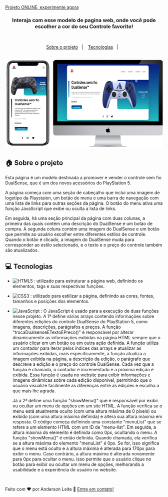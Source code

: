 [Projeto ONLINE, experimente agora](https://anderdev-github.github.io/Pagina-Venda-DualSense-Playstation-Store/) <br>


<h3 align="center">
  Interaja com esse modelo de pagina web, onde você pode escolher a cor do seu Controle favorito!
</h3>

<br>

<p align="center">
  <a href="#house-Sobre-o-projeto">Sobre o projeto</a>&nbsp;&nbsp;&nbsp;|&nbsp;&nbsp;&nbsp;
  <a href="#computer-Tecnologias">Tecnologias</a>&nbsp;&nbsp;&nbsp;|&nbsp;&nbsp;&nbsp;
</p>

<br>

<img alt="Layout" src="assets/Pagina-Venda-DualSense-Playstation-Store.png">
<br>


## :house: Sobre o projeto

Esta página é um modelo destinada a promover e vender o controle sem fio DualSense, que é um dos novos acessórios do PlayStation 5.

A página começa com uma seção de cabeçalho que inclui uma imagem de logotipo da Playstaion, um botão de menu e uma barra de navegação com uma lista de links para outras seções da página. O botão do menu ativa uma função JavaScript que exibe ou oculta a lista de links.

Em seguida, há uma seção principal da página com duas colunas, a primeira das quais contém uma descrição do DualSense e um botão de compra. A segunda coluna contém uma imagem do DualSense e um botão que permite ao usuário escolher entre diferentes estilos de controle. Quando o botão é clicado, a imagem do DualSense muda para corresponder ao estilo selecionado, e o texto e o preço do controle também são atualizados.

## :computer: Tecnologias

- ![HTML5](https://img.shields.io/badge/-HTML5-E34F26?style=flat-square&logo=html5&logoColor=white) : utilizado para estruturar a página web, definindo os elementos, tags e suas respectivas funções.
- ![CSS3](https://img.shields.io/badge/-CSS3-1572B6?style=flat-square&logo=css3) : utilizado para estilizar a página, definindo as cores, fontes, tamanhos e posições dos elementos.
- ![JavaScript](https://img.shields.io/badge/-JavaScript-black?style=flat-square&logo=javascript) : O JavaScript é usado para a execução de duas funções nesse projeto. A 1ª define várias arrays contendo informações sobre diferentes edições do controle DualSense do PlayStation 5, como imagens, descrições, parágrafos e preços. A função "trocaDualsenseETextoEPreco()" é responsável por alterar dinamicamente as informações exibidas na página HTML sempre que o usuário clicar em um botão ou em outra ação definida. A função utiliza um contador para iterar pelos índices das arrays e atualizar as informações exibidas, mais especificamente, a função atualiza a imagem exibida na página, a descrição da edição, o parágrafo que descreve a edição e o preço do controle DualSense. Cada vez que a função é chamada, o contador é incrementado e a próxima edição é exibida. Essa função é usada no website para exibir informações e imagens dinâmicas sobre cada edição disponível, permitindo que o usuário visualize facilmente as diferenças entre as edições e escolha a que mais lhe agrada.

  Já a 2ª define uma função "showMenu()" que é responsável por exibir ou ocultar um menu de opções em um site HTML. A função verifica se o menu está atualmente oculto (com uma altura máxima de 0 pixels) ou exibido (com uma altura máxima definida) e altera sua altura máxima em resposta. O código começa definindo uma constante "menuList" que se refere a um elemento HTML com um ID de "menu-list". Em seguida, a altura máxima do elemento é definida como 0px, ocultando o menu. A função "showMenu()" é então definida. Quando chamada, ela verifica se a altura máxima do elemento "menuList" é 0px. Se for, isso significa que o menu está oculto e a altura máxima é alterada para 170px para exibir o menu. Caso contrário, a altura máxima é alterada novamente para 0px para ocultar o menu. Isso permite que o usuário clique no botão para exibir ou ocultar um menu de opções, melhorando a usabilidade e a experiência do usuário no website.


<br>





Feito com ♥ por Anderson Leite :wave: [Entre em contato!](https://www.linkedin.com/in/andersondiasleite/)

